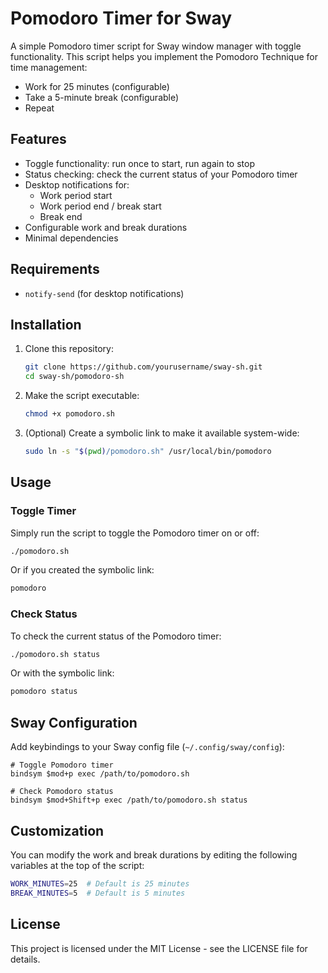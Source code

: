 # Pomodoro Timer for Sway

A simple Pomodoro timer script for Sway window manager with toggle functionality. This script helps you implement the Pomodoro Technique for time management:

- Work for 25 minutes (configurable)
- Take a 5-minute break (configurable)
- Repeat

## Features

- Toggle functionality: run once to start, run again to stop
- Status checking: check the current status of your Pomodoro timer
- Desktop notifications for:
  - Work period start
  - Work period end / break start
  - Break end
- Configurable work and break durations
- Minimal dependencies

## Requirements

- `notify-send` (for desktop notifications)

## Installation

1. Clone this repository:
   ```bash
   git clone https://github.com/yourusername/sway-sh.git
   cd sway-sh/pomodoro-sh
   ```

2. Make the script executable:
   ```bash
   chmod +x pomodoro.sh
   ```

3. (Optional) Create a symbolic link to make it available system-wide:
   ```bash
   sudo ln -s "$(pwd)/pomodoro.sh" /usr/local/bin/pomodoro
   ```

## Usage

### Toggle Timer

Simply run the script to toggle the Pomodoro timer on or off:

```bash
./pomodoro.sh
```

Or if you created the symbolic link:

```bash
pomodoro
```

### Check Status

To check the current status of the Pomodoro timer:

```bash
./pomodoro.sh status
```

Or with the symbolic link:

```bash
pomodoro status
```

## Sway Configuration

Add keybindings to your Sway config file (`~/.config/sway/config`):

```
# Toggle Pomodoro timer
bindsym $mod+p exec /path/to/pomodoro.sh

# Check Pomodoro status
bindsym $mod+Shift+p exec /path/to/pomodoro.sh status
```

## Customization

You can modify the work and break durations by editing the following variables at the top of the script:

```bash
WORK_MINUTES=25  # Default is 25 minutes
BREAK_MINUTES=5  # Default is 5 minutes
```

## License

This project is licensed under the MIT License - see the LICENSE file for details. 